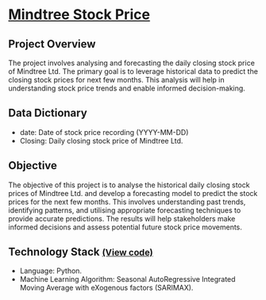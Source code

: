 # [Mindtree Stock Price](../c.%20Jupyter%20Notebooks/Mindtree%20Stock%20Price.ipynb)


## Project Overview
The project involves analysing and forecasting the daily closing stock price of Mindtree Ltd. The primary goal is to 
leverage historical data to predict the closing stock prices for next few months. This analysis will help in 
understanding stock price trends and enable informed decision-making.

## Data Dictionary
- date: Date of stock price recording (YYYY-MM-DD)
- Closing: Daily closing stock price of Mindtree Ltd.

## Objective
The objective of this project is to analyse the historical daily closing stock prices of Mindtree Ltd. and develop a 
forecasting model to predict the stock prices for the next few months. This involves understanding past trends, 
identifying patterns, and utilising appropriate forecasting techniques to provide accurate predictions. The results 
will help stakeholders make informed decisions and assess potential future stock price movements.

## Technology Stack <small>[(View code)](../c.%20Jupyter%20Notebooks/Mindtree%20Stock%20Price.ipynb)</small>
- Language: Python.
- Machine Learning Algorithm: Seasonal AutoRegressive Integrated Moving Average with eXogenous factors (SARIMAX).
